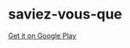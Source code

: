 # saviez-vous-que

[Get it on Google Play](https://play.google.com/store/apps/details?id=com.ouattararomuald.saviezvousque)
